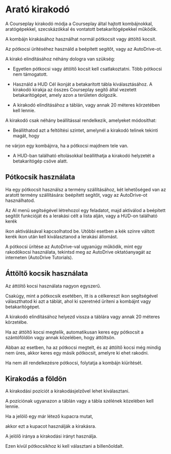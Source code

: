 # Arató kirakodó

  
  
A Courseplay kirakodó módja a Courseplay által hajtott kombájnokkal, aratógépekkel, szecskázókkal és vontatott betakarítógépekkel működik.  
  
A kombájn kirakásához használhat normál pótkocsit vagy áttöltő kocsit.  
  
Az pótkocsi ürítéséhez használd a beépített segítőt, vagy az AutoDrive-ot.  
  
  
  
A kirakó elindításához néhány dologra van szükség:  
  
    
- Egyetlen pótkocsi vagy áttöltő kocsit kell csatlakoztatni. Több pótkocsi nem támogatott.  
  
    
- Használd a HUD Cél ikonját a betakarított tábla kiválasztásához. A kirakodó kirakja az összes Courseplay segítő által vezetett betakarítógépet, amely azon a területen dolgozik.  
  
    
- A kirakodó elindításához a táblán, vagy annak 20 méteres körzetében kell lennie.  
  
  
  
A kirakodó csak néhány beállítással rendelkezik, amelyeket módosíthat:  
  
    
- Beállíthatod azt a feltöltési szintet, amelynél a kirakodó telinek tekinti magát, hogy  
  
ne várjon egy kombájnra, ha a pótkocsi majdnem tele van.  
  
    
- A HUD-ban található eltolásokkal beállíthatja a kirakodó helyzetét a betakarítógép csöve alatt.  
  


## Pótkocsik használata

  
  
Ha egy pótkocsit használsz a termény szállításához, két lehetőséged van az aratott termény szállítására: beépített segítőt, vagy az AutoDrive-ot használhatod.  
  
Az AI menü segítségével létrehozol egy feladatot, majd aktiválod a beépített segítőt funkcióját és a lerakási célt a lista alján, vagy a HUD-on található kerék  
  
ikon aktiválásával kapcsolhatod be. Utóbbi esetben a kék színre váltott kerék ikon után kell kiválasztanod a lerakási állomást.  
  
  
  
A pótkocsi ürítése az AutoDrive-val ugyanúgy működik, mint egy rakodókocsi használata, tekintsd meg az AutoDrive oktatóanyagát az interneten (AutoDrive Tutorials).  
  


## Áttöltő kocsik használata

  
  
Az áttöltő kocsi használata nagyon egyszerű.  
  
Csakúgy, mint a pótkocsik esetében, itt is a célkereszt ikon segítségével választhatod ki azt a táblát, ahol ki szeretnéd üríteni a kombájnt vagy betakarítógépet.  
  
A kirakodó elindításához helyezd vissza a táblára vagy annak 20 méteres körzetébe.  
  
Ha az áttöltő kocsi megtelik, automatikusan keres egy pótkocsit a szántóföldön vagy annak közelében, hogy áttöltsön.  
  
Abban az esetben, ha az pótkocsi megtelt, és az áttöltő kocsi még mindig nem üres, akkor keres egy másik pótkocsit, amelyre ki ehet rakodni.  
  
Ha nem áll rendelkezésre pótkocsi, folytatja a kombájn kiürítését.  
  


## Kirakodás a földön

  
  
A kirakodási pozíciót a kirakodásjelzővel lehet kiválasztani.  
  
A pozíciónak ugyanazon a táblán vagy a tábla szélének közelében kell lennie.  
  
Ha a jelölő egy már létező kupacra mutat,  
  
akkor ezt a kupacot használják a kirakásra.  
  
A jelölő iránya a kirakodási irányt használja.  
  
Ezen kívül pótkocsikhoz ki kell választani a billenőoldalt.  
  


